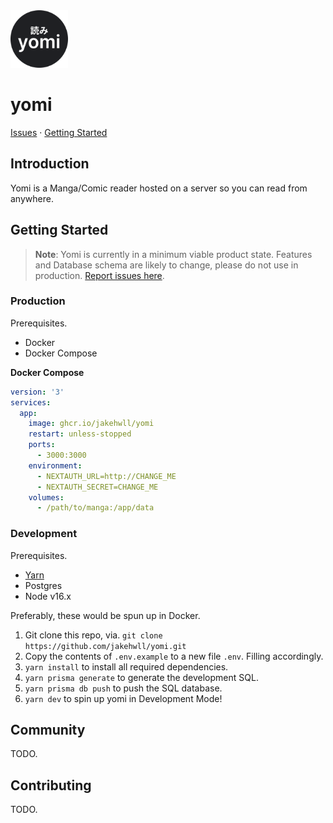 <img src="public/favicon.svg" alt="logo" width="92" height="auto" />

# yomi

[Issues](https://github.com/jakehwll/yomi/issues)</a> · [Getting Started](#getting-started)

## Introduction

Yomi is a Manga/Comic reader hosted on a server so you can read from anywhere.

## Getting Started

> **Note**:
> Yomi is currently in a minimum viable product state. Features and Database schema are likely to change, please do not use in production. [Report issues here](https://github.com/jakehwll/yomi/issues/new).

### Production

Prerequisites.

- Docker
- Docker Compose

**Docker Compose**

```yaml
version: '3'
services:
  app:
    image: ghcr.io/jakehwll/yomi
    restart: unless-stopped
    ports:
      - 3000:3000
    environment:
      - NEXTAUTH_URL=http://CHANGE_ME
      - NEXTAUTH_SECRET=CHANGE_ME
    volumes:
      - /path/to/manga:/app/data
```

### Development

Prerequisites.

- [Yarn](https://yarnpkg.com/getting-started/install)
- Postgres
- Node v16.x

Preferably, these would be spun up in Docker.

1. Git clone this repo, via. `git clone https://github.com/jakehwll/yomi.git`
2. Copy the contents of `.env.example` to a new file `.env`. Filling accordingly.
3. `yarn install` to install all required dependencies.
4. `yarn prisma generate` to generate the development SQL.
5. `yarn prisma db push` to push the SQL database.
6. `yarn dev` to spin up yomi in Development Mode!

## Community

TODO.

## Contributing

TODO.
